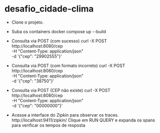 # desafio_cidade-clima

- Clone o projeto.
- Suba os containers
    docker compose up --build

- Consulta via POST (com sucesso)
    curl -X POST http://localhost:8080/cep \
        -H "Content-Type: application/json" \
        -d '{"cep": "29902555"}'
- Consulta via POST (com formato incorreto)
    curl -X POST http://localhost:8080/cep \
        -H "Content-Type: application/json" \
        -d '{"cep": "38750"}'
- Consulta via POST (CEP não existe)
    curl -X POST http://localhost:8080/cep \
        -H "Content-Type: application/json" \
        -d '{"cep": "00000000"}'

- Acesse a interface do Zipkin para observar os traces.
    http://localhost:9411/zipkin/
    Clique em RUN QUERY e expanda os spans para verificar os tempos de resposta
